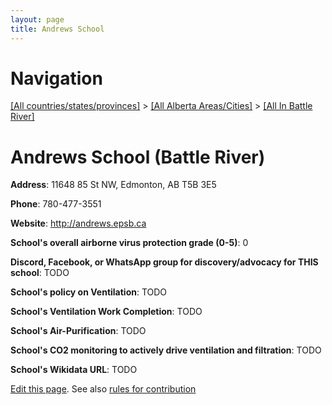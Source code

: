 ```yaml
---
layout: page
title: Andrews School
---
```

# Navigation

[[All countries/states/provinces]](../../..) > [[All Alberta Areas/Cities]](../..) > [[All In Battle River]](..)

# Andrews School (Battle River)

**Address**: 11648 85 St NW, Edmonton, AB T5B 3E5

**Phone**: 780-477-3551

**Website**: <http://andrews.epsb.ca>

**School's overall airborne virus protection grade (0-5)**: 0

**Discord, Facebook, or WhatsApp group for discovery/advocacy for THIS school**: TODO

**School's policy on Ventilation**: TODO

**School's Ventilation Work Completion**: TODO

**School's Air-Purification**: TODO

**School's CO2 monitoring to actively drive ventilation and filtration**: TODO

**School's Wikidata URL**: TODO


[Edit this page](https://github.com/ventilate-schools/AB/edit/main/./Battle_River/Andrews_School.md). See also [rules for contribution](../../../contribution-rules/)